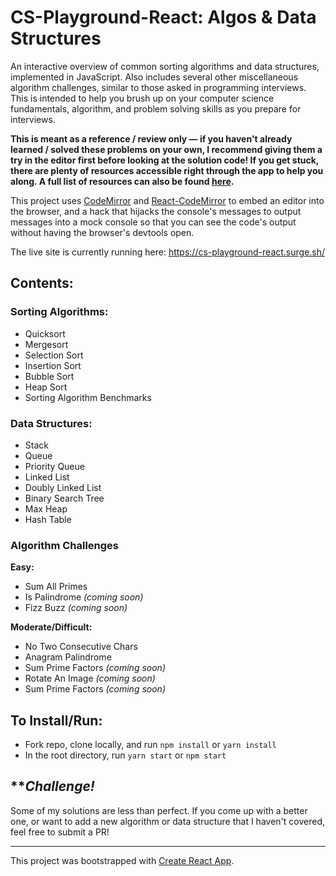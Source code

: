 # CS-Playground-React: Algos & Data Structures

An interactive overview of common sorting algorithms and data structures, implemented in JavaScript. Also includes several other miscellaneous algorithm challenges, similar to those asked in programming interviews. This is intended to help you brush up on your computer science fundamentals, algorithm, and problem solving skills as you prepare for interviews.

__This is meant as a reference / review only &mdash; if you haven't already learned / solved these problems on your own, I recommend giving them a try in the editor first before looking at the solution code! If you get stuck, there are plenty of resources accessible right through the app to help you along. A full list of resources can also be found [here](https://github.com/no-stack-dub-sack/cs-playground-react/blob/master/RESOURCES.md).__

This project uses [CodeMirror](https://codemirror.net/) and [React-CodeMirror](https://github.com/JedWatson/react-codemirror/) to embed an editor into the browser, and a hack that hijacks the console's messages to output messages into a mock console so that you can see the code's output without having the browser's devtools open.

The live site is currently running here: https://cs-playground-react.surge.sh/

## Contents:
### Sorting Algorithms:
- Quicksort
- Mergesort
- Selection Sort
- Insertion Sort
- Bubble Sort
- Heap Sort
- Sorting Algorithm Benchmarks

### Data Structures:
- Stack
- Queue
- Priority Queue
- Linked List
- Doubly Linked List
- Binary Search Tree
- Max Heap
- Hash Table

### Algorithm Challenges
**Easy:**
- Sum All Primes
- Is Palindrome _(coming soon)_
- Fizz Buzz _(coming soon)_

**Moderate/Difficult:**
- No Two Consecutive Chars
- Anagram Palindrome
- Sum Prime Factors _(coming soon)_
- Rotate An Image _(coming soon)_
- Sum Prime Factors _(coming soon)_

## To Install/Run:
- Fork repo, clone locally, and run `npm install` or `yarn install`
- In the root directory, run `yarn start` or `npm start`

## \*\*_Challenge!_
Some of my solutions are less than perfect. If you come up with a better one, or want to add a new algorithm or data structure that I haven't covered, feel free to submit a PR!

***

This project was bootstrapped with [Create React App](https://github.com/facebookincubator/create-react-app).
